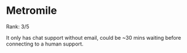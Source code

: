 # Metromile

Rank: 3/5

It only has chat support without email, could be ~30 mins waiting before connecting to a human support.
